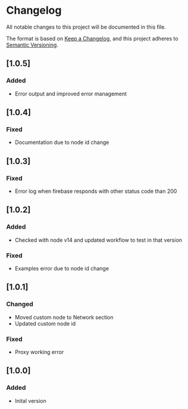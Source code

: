 # Changelog

All notable changes to this project will be documented in this file.

The format is based on [Keep a Changelog](https://keepachangelog.com/en/1.0.0/),
and this project adheres to [Semantic Versioning](https://semver.org/spec/v2.0.0.html).

## [1.0.5]

### Added

-   Error output and improved error management

## [1.0.4]

### Fixed

-   Documentation due to node id change

## [1.0.3]

### Fixed

-   Error log when firebase responds with other status code than 200

## [1.0.2]

### Added

-   Checked with node v14 and updated workflow to test in that version

### Fixed

-   Examples error due to node id change

## [1.0.1]

### Changed

-   Moved custom node to Network section
-   Updated custom node id

### Fixed

-   Proxy working error

## [1.0.0]

### Added

-   Inital version
